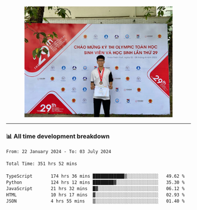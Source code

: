 <p align="center"><img src="asset/header.jpg" width="80%"/></p>

---
<!-- 
<details>
  <summary>📃 My Resume</summary>

### Education

- 📖 **Information Technology**\
📆 10/2021 - present\
📍 **Thang Long University** - Hoang Mai, Hanoi, Vietnam -->

<!-- ### Experience
- 👨‍💻 **Full Stack Web Intern**\
📆 09/2022 - 12/2023\
📍 **TECH 5S** -  Luu Huu Phuong, Phuong My Dinh I, Nam Tu Liem, Hanoi.


- 👨‍💻 **Full Stack Web Fresher**\
📆 1/2022 - 05/2023\
📍 **TECH 5S** -  Luu Huu Phuong, Phuong My Dinh I, Nam Tu Liem, Hanoi.

- 👨‍💻 **Frontend Web Fresher**\
📆 11/2023 - present\
📍 **White Neuron** -  Mau Luong, Ha Dong, Hanoi, Vietnam
</details> -->

### 📊 All time development breakdown

<!--START_SECTION:waka-->

```txt
From: 22 January 2024 - To: 03 July 2024

Total Time: 351 hrs 52 mins

TypeScript       174 hrs 36 mins ████████████▒░░░░░░░░░░░░   49.62 %
Python           124 hrs 12 mins ████████▓░░░░░░░░░░░░░░░░   35.30 %
JavaScript       21 hrs 32 mins  █▓░░░░░░░░░░░░░░░░░░░░░░░   06.12 %
HTML             10 hrs 17 mins  ▓░░░░░░░░░░░░░░░░░░░░░░░░   02.93 %
JSON             4 hrs 55 mins   ▒░░░░░░░░░░░░░░░░░░░░░░░░   01.40 %
```

<!--END_SECTION:waka-->
